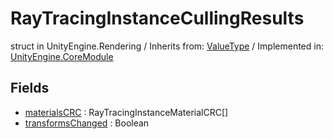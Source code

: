 # RayTracingInstanceCullingResults
struct in UnityEngine.Rendering
 / Inherits from: <a href="https://docs.unity3d.com/6000.0/Documentation/ScriptReference/ValueType.html" target="_blank">ValueType</a> / Implemented in: <a href="https://docs.unity3d.com/6000.0/Documentation/ScriptReference/UnityEngine.CoreModule.html" target="_blank">UnityEngine.CoreModule</a>
## Fields
- <a href="https://docs.unity3d.com/6000.0/Documentation/ScriptReference/RayTracingInstanceCullingResults-materialsCRC.html" target="_blank">materialsCRC</a> : RayTracingInstanceMaterialCRC[]
- <a href="https://docs.unity3d.com/6000.0/Documentation/ScriptReference/RayTracingInstanceCullingResults-transformsChanged.html" target="_blank">transformsChanged</a> : Boolean
